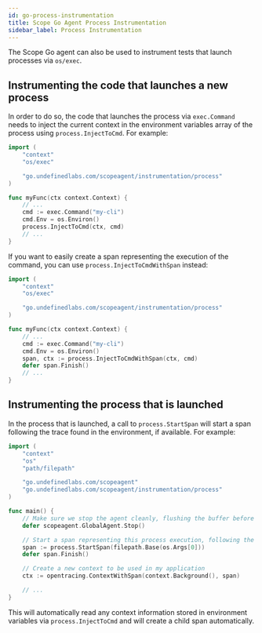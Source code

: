 ```yaml
---
id: go-process-instrumentation
title: Scope Go Agent Process Instrumentation
sidebar_label: Process Instrumentation
---
```



The Scope Go agent can also be used to instrument tests that launch processes via `os/exec`.


## Instrumenting the code that launches a new process

In order to do so, the code that launches the process via `exec.Command` needs to inject the current context in the
environment variables array of the process using `process.InjectToCmd`. For example:

```go
import (
    "context"
    "os/exec"

    "go.undefinedlabs.com/scopeagent/instrumentation/process"
)

func myFunc(ctx context.Context) {
    // ...
    cmd := exec.Command("my-cli")
    cmd.Env = os.Environ()
    process.InjectToCmd(ctx, cmd)
    // ...
}
```

If you want to easily create a span representing the execution of the command, you can use `process.InjectToCmdWithSpan` instead:

```go
import (
    "context"
    "os/exec"

    "go.undefinedlabs.com/scopeagent/instrumentation/process"
)

func myFunc(ctx context.Context) {
    // ...
    cmd := exec.Command("my-cli")
    cmd.Env = os.Environ()
    span, ctx := process.InjectToCmdWithSpan(ctx, cmd)
    defer span.Finish()
    // ...
}
```


## Instrumenting the process that is launched

In the process that is launched, a call to `process.StartSpan` will start a span following the trace found in the environment, if available.
For example:

```go
import (
    "context"
    "os"
    "path/filepath"

    "go.undefinedlabs.com/scopeagent"
    "go.undefinedlabs.com/scopeagent/instrumentation/process"
)

func main() {
    // Make sure we stop the agent cleanly, flushing the buffer before exiting
    defer scopeagent.GlobalAgent.Stop()

    // Start a span representing this process execution, following the trace found in the environment (if available)
    span := process.StartSpan(filepath.Base(os.Args[0]))
    defer span.Finish()

    // Create a new context to be used in my application
    ctx := opentracing.ContextWithSpan(context.Background(), span)

    // ...
}
```

This will automatically read any context information stored in environment variables via `process.InjectToCmd` and
will create a child span automatically.
